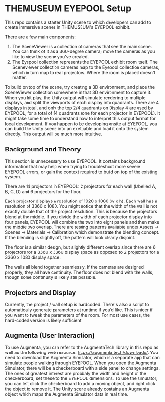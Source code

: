 # THEMUSEUM EYEPOOL Setup

This repo contains a starter Unity scene to which developers can add to create immersive scenes in THEMUSEUM's EYEPOOL exhibit.

There are a few main components:

1. The SceneViewer is a collection of cameras that see the main scene. You can think of it as a 360-degree camera; move the cameras
   as you like to view the scene you've created.
2. The Eyepool collection represents the EYEPOOL exhibit room itself. The Sceneviewer collection cameras map to the Eyepool collection cameras, which in turn
   map to real projectors. Where the room is placed doesn't matter.

To build on top of the scene, try creating a 3D environment, and place the SceneViewer collection somewhere in that 3D environment to capture it. When you hit play, the Unity output will simulate rendering to multiple displays, and split the viewports of each display into quadrants. There are 4 displays in total, and
only the top 2/4 quadrants on Display 4 are used by EYEPOOL, for a total of 14 quadrants (one for each projector in EYEPOOL). It might take some time to understand how to interpret this output format for local development. If you happen to be developing onsite at EYEPOOL, you can build the Unity scene into an exetuable and load it onto the system directly. This output will be much more intuitive.



## Background and Theory

This section is unnecessary to use EYEPOOL. It contains background information that may help when trying to troubleshoot more
severe EYEPOOL errors, or gain the context required to build on top of the existing system.

There are 14 projectors in EYEPOOL: 2 projectors for each wall (labelled A, B, C, D) and 6 projectors for the floor.

Each projector displays a resolution of 1920 x 1080 (w x h). Each wall has a resolution of 3360 x 1080. You might notice that
the width of the wall is not exactly double that of the project resolution. This is because the projectors blend at the middle.
If you divide the width of each projector display into four panels, EYEPOOL will combine the two into eight panels and then
make the middle two overlap. There are testing patterns available under Assets -> Scenes -> Materials -> Calibration which
demonstrate the blending concept. If the blending is slightly off, the pattern will look clearly disjoint.

The floor is a similar design, but slightly different overlap since there are 6 projectors for a 3360 x 3360 display space as opposed to 2 projectors for a 3360 x 1080 display space.

The walls all blend together seamlessly. If the cameras are designed properly, they all have continuity.
The floor does not blend with the walls, though some continuity is likely still possible.

## Projectors and Display

Currently, the project / wall setup is hardcoded. There's also a script to automatically generate parameters at runtime if you'd like. This is nicer if you want to tweak the parameters of the room. For most use cases, the hard-coded version is likely sufficient.

## Augmenta (User Interaction)

To use Augmenta, you can refer to the AugmentaTech library in this repo as well as the following web resource: https://augmenta.tech/downloads/. You need to download the Augmenta Simulator, which is a separate app that can simulate people walking through EYEPOOL. When you open the Augmenta Simulator, there will be a checkerboard with a side panel to change settings. The ones of greatest interest are probbaly the width and height of the checkerboard; set these to the EYEPOOL dimensions. To use the simulator, you can left click the checkerboard to add a moving object, and right click the object to remove it. The Unity scene already contains an Augmenta object which maps the Augmenta Simulator data in real time.



